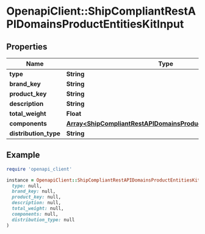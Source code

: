 # OpenapiClient::ShipCompliantRestAPIDomainsProductEntitiesKitInput

## Properties

| Name | Type | Description | Notes |
| ---- | ---- | ----------- | ----- |
| **type** | **String** |  |  |
| **brand_key** | **String** |  |  |
| **product_key** | **String** |  |  |
| **description** | **String** |  |  |
| **total_weight** | **Float** |  | [optional] |
| **components** | [**Array&lt;ShipCompliantRestAPIDomainsProductEntitiesComponent&gt;**](ShipCompliantRestAPIDomainsProductEntitiesComponent.md) |  |  |
| **distribution_type** | **String** |  |  |

## Example

```ruby
require 'openapi_client'

instance = OpenapiClient::ShipCompliantRestAPIDomainsProductEntitiesKitInput.new(
  type: null,
  brand_key: null,
  product_key: null,
  description: null,
  total_weight: null,
  components: null,
  distribution_type: null
)
```

